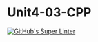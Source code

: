 # Unit4-03-CPP

[![GitHub's Super Linter](https://github.com/crestel-ong/Unit4-03-CPP/workflows/GitHub's%20Super%20Linter/badge.svg)](https://github.com/crestel-ong/Unit4-03-CPP/actions)
